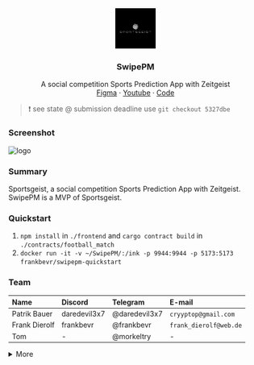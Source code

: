 <div align="center">
<img src="./Logo.jpg" alt="logo" width="80" height="80" />
</div>

<h3 align="center">SwipePM</h3>
  <p align="center">
    A social competition Sports Prediction App with Zeitgeist
    <br />
    <a href="https://www.figma.com/file/V1W0wKDqXxGYrEH5TFfzJL/SwipePM?type=design&node-id=0%3A1&mode=design&t=cq5XPPpWLxi543Po-1" name="Figma">Figma</a>
    ·
    <a href="https://youtu.be/pBcYVFuj9M0">Youtube</a>
    ·
    <a href="https://github.com/FrankBevr/SwipePM">Code</a>
  </p>
</div>

> :exclamation: see state @ submission deadline use `git checkout 5327dbe`

### Screenshot

<img src="https://media.giphy.com/media/v1.Y2lkPTc5MGI3NjExOXhmcTFjY2ZhZzVvdTdheHhvZjVhOGVqcG05Zms3MXJ2a2Vvb25zOSZlcD12MV9pbnRlcm5hbF9naWZfYnlfaWQmY3Q9Zw/QpJtL7s53HVVn11yBi/giphy.gif" alt="logo" />

### Summary

Sportsgeist, a social competition Sports Prediction App with Zeitgeist.  
SwipePM is a MVP of Sportsgeist.

### Quickstart

1. `npm install` in `./frontend` and `cargo contract build` in `./contracts/football_match`
2. `docker run -it -v ~/SwipePM/:/ink -p 9944:9944 -p 5173:5173 frankbevr/swipepm-quickstart`

### Team

| Name          | Discord      | Telegram      | E-mail                 |
| :------------ | :----------- | :------------ | :--------------------- |
| Patrik Bauer  | daredevil3x7 | @daredevil3x7 | `cryyptop@gmail.com`   |
| Frank Dierolf | frankbevr    | @frankbevr    | `frank_dierolf@web.de` |
| Tom           | -            | @morkeltry    | -                      |

<details>
<summary>More</summary>

### Description

Sportsgeist is a social competition sports betting application.  
Sportsgeist founder is Patrik.  
A minimal valuable product is SwipePM.  
SwipePM allows you to bet on Team A or on Team B.  
An admin declares the winner.  
The winner get all the funds.  
SwipePM utilizes ink!.  
Zeitgeist includes the smart contract pallet and allows custom Betting Logic via ink.  
We created a Custom Betting Logic and built a frontend on top of it.

### Track - ink! Smart Contracts

**Problem:**  
Sportbetting is huge.  
Centralised Entities are the current leaders.  
Sportsbetting has no huge social component to it.  
Fantasy football has a social component to it.  
Sportsgeist merges these Problem into a solution.

**Solution:**  
A is a social competition sports betting application called Sportsgeist.  
Start Small and check the complication and possibilties.  
Swipe PM is a MVP of Sportgeist.

### Challenge - Zeitgeist

The initial Idea was use chain extenstion to call `extrinsics::predictionMarkets::createMarket` in our contract.  
We communicated with Zeitgeist Team to make it happen.  
We encountered issues and couldn't solve it.  
Its still in the pipeline to make one successfull chainextension call.

### Future Plans

In the initial stages, we aim to introduce **Sportsgeist** as an interactive gaming application to familiarize users with its features and promote engagement.
Users will have the opportunity to win unique non-fungible tokens **(NFTs)** as part of this interactive experience, adding an exciting element of digital asset ownership.

As we continue to grow and build a **robust user base**, we will progressively **introduce sports betting features**.
We will strategically roll these out in **markets with strong user engagement** to ensure a seamless transition and capitalize on the existing momentum.
This phased approach will allow us to fine-tune our offerings in response to user feedback, ensuring a tailored and responsive betting experience.

### Tech Stack

| Backend        | Frontend                                  |
| :------------- | :---------------------------------------- |
| **Rust**, ink! | **Typescript**, Vue, UnoCSS, polkadot/api |

### What happend?

- [x] Chunk Sportsgeist Idea down to SwipePM
- [x] Create a Technical Design Sheet to chunk it in scope
- [x] Create Figma Design to scratch it out
- [x] Create ink contract.
- [x] Create Frontend
- [x] Connect Frontend with Contract.
- [x] Reevaluate
- [x] Create Figma Prototype for Sportsduell (~advanced SwipePM)
- [x] Improve ink Contract with documentation and added logic
- [x] Improve Frontend
- [x] Create DockerImage for one command setup
- [x] Make it nicey
- [x] Organise Trip to Seoul

</details>
